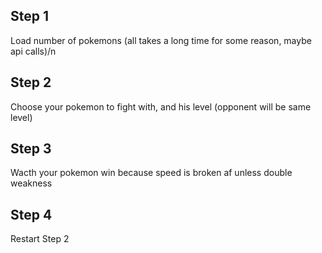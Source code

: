## Step 1
Load number of pokemons (all takes a long time for some reason, maybe api calls)/n

## Step 2
Choose your pokemon to fight with, and his level (opponent will be same level)

## Step 3
Wacth your pokemon win because speed is broken af unless double weakness

## Step 4
Restart Step 2

